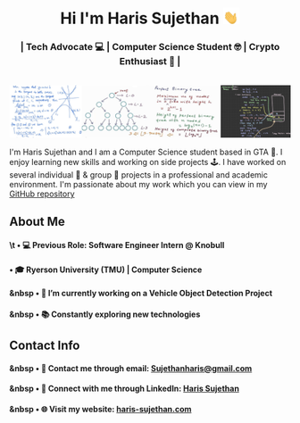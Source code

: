 <h1 align="center">Hi I'm Haris Sujethan <img src="waving-hand-joypixels.gif" width="30"> </h1>
<h3 align="center">| Tech Advocate 💻 | Computer Science Student 🤓 | Crypto Enthusiast 🌟 |</h3> 
<br/> 

<img src="CsNotes.png">

I'm Haris Sujethan and I am a Computer Science student based in GTA 📍. I enjoy learning new skills and working on side projects 🕹️. I have worked on several individual 👤 & group 👥 projects in a professional and academic environment. I'm passionate about my work which you can view in my [GitHub repository](https://github.com/haris-sujethan?tab=repositories)

## About Me

#### \t • 💻 Previous Role: Software Engineer Intern @ Knobull
####     • 🎓 Ryerson University (TMU) | Computer Science <br/>
#### &nbsp • 🔭 I’m currently working on a Vehicle Object Detection Project
#### &nbsp • 📚 Constantly exploring new technologies <br/>
  
## Contact Info

#### &nbsp • 📧 Contact me through email: Sujethanharis@gmail.com <br/>
#### &nbsp • 💼 Connect with me through LinkedIn: [Haris Sujethan](https://www.linkedin.com/in/haris-sujethan-3b251921a/)
#### &nbsp • 🌐 Visit my website: [haris-sujethan.com](https://haris-sujethan.com/)
